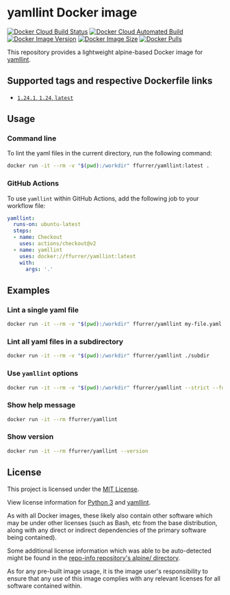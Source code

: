 <!-- SPDX-License-Identifier: MIT -->
# yamllint Docker image

[![Docker Cloud Build Status](https://img.shields.io/docker/cloud/build/ffurrer/yamllint)](https://hub.docker.com/r/ffurrer/yamllint/builds)
[![Docker Cloud Automated Build](https://img.shields.io/docker/cloud/automated/ffurrer/yamllint)](https://hub.docker.com/r/ffurrer/yamllint/builds)
[![Docker Image Version](https://img.shields.io/docker/v/ffurrer/yamllint?sort=semver)](https://hub.docker.com/r/ffurrer/yamllint/tags)
[![Docker Image Size](https://img.shields.io/docker/image-size/ffurrer/yamllint/latest)](https://hub.docker.com/r/ffurrer/yamllint/tags)
[![Docker Pulls](https://img.shields.io/docker/pulls/ffurrer/yamllint)](https://hub.docker.com/r/ffurrer/yamllint)

This repository provides a lightweight alpine-based Docker image for [yamllint](https://github.com/adrienverge/yamllint).

## Supported tags and respective Dockerfile links

- [`1.24.1`, `1.24`, `latest`](https://github.com/ffurrer2/docker-yamllint/blob/master/Dockerfile)

## Usage

### Command line

To lint the yaml files in the current directory, run the following command:

```bash
docker run -it --rm -v "$(pwd):/workdir" ffurrer/yamllint:latest .
```

### GitHub Actions

To use `yamllint` within GitHub Actions, add the following job to your workflow file:

```yaml
yamllint:
  runs-on: ubuntu-latest
  steps:
  - name: Checkout
    uses: actions/checkout@v2
  - name: yamllint
    uses: docker://ffurrer/yamllint:latest
    with:
      args: '.'
```

## Examples

### Lint a single yaml file

```bash
docker run -it --rm -v "$(pwd):/workdir" ffurrer/yamllint my-file.yaml
```

### Lint all yaml files in a subdirectory

```bash
docker run -it --rm -v "$(pwd):/workdir" ffurrer/yamllint ./subdir
```

### Use `yamllint` options

```bash
docker run -it --rm -v "$(pwd):/workdir" ffurrer/yamllint --strict --format parsable .
```

### Show help message

```bash
docker run -it --rm ffurrer/yamllint
```

### Show version

```bash
docker run -it --rm ffurrer/yamllint --version
```

## License

This project is licensed under the [MIT License](LICENSE).

View license information for [Python 3](https://docs.python.org/3/license.html) and [yamllint](https://github.com/adrienverge/yamllint/blob/master/LICENSE).

As with all Docker images, these likely also contain other software which may be under other licenses (such as Bash, etc from the base distribution, along with any direct or indirect dependencies of the primary software being contained).

Some additional license information which was able to be auto-detected might be found in the [repo-info repository's alpine/ directory](https://github.com/docker-library/repo-info/tree/master/repos/alpine).

As for any pre-built image usage, it is the image user's responsibility to ensure that any use of this image complies with any relevant licenses for all software contained within.
